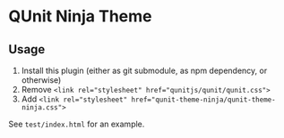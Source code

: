 # QUnit Ninja Theme

## Usage

1. Install this plugin (either as git submodule, as npm dependency, or otherwise)
2. Remove `<link rel="stylesheet" href="qunitjs/qunit/qunit.css">`
3. Add `<link rel="stylesheet" href="qunit-theme-ninja/qunit-theme-ninja.css">`

See `test/index.html` for an example.
